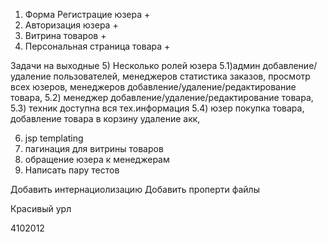 1) Форма Регистрацие юзера +
2) Авторизация юзера +
3) Витрина товаров +
4) Персональная страница товара +

Задачи на выходные
5) Несколько ролей юзера
    5.1)админ
        добавление/удаление пользователей, менеджеров
        статистика заказов,
        просмотр всех юзеров, менеджеров
        добавление/удаление/редактирование товара,
    5.2) менеджер
        добавление/удаление/редактирование товара,
    5.3) техник доступна вся тех.информация
    5.4) юзер покупка товара,
        добавление товара в корзину
        удаление акк,

6) jsp templating
7) пагинация для витрины товаров
8) обращение юзера к менеджерам
9) Написать пару тестов


 Добавить интернациолизацию
 Добавить проперти файлы

 Красивый урл

4102012